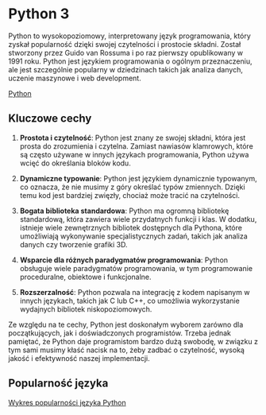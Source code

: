 # Python 3

Python to wysokopoziomowy, interpretowany język programowania, który zyskał popularność dzięki swojej czytelności i prostocie składni. Został stworzony przez Guido van Rossuma i po raz pierwszy opublikowany w 1991 roku. Python jest językiem programowania o ogólnym przeznaczeniu, ale jest szczególnie popularny w dziedzinach takich jak analiza danych, uczenie maszynowe i web development.

[Python](https://www.python.org/)

## Kluczowe cechy

1. **Prostota i czytelność**: Python jest znany ze swojej składni, która jest prosta do zrozumienia i czytelna. Zamiast nawiasów klamrowych, które są często używane w innych językach programowania, Python używa wcięć do określania bloków kodu.

2. **Dynamiczne typowanie**: Python jest językiem dynamicznie typowanym, co oznacza, że nie musimy z góry określać typów zmiennych. Dzięki temu kod jest bardziej zwięzły, chociaż może tracić na czytelności.

3. **Bogata biblioteka standardowa**: Python ma ogromną bibliotekę standardową, która zawiera wiele przydatnych funkcji i klas. W dodatku, istnieje wiele zewnętrznych bibliotek dostępnych dla Pythona, które umożliwiają wykonywanie specjalistycznych zadań, takich jak analiza danych czy tworzenie grafiki 3D.

4. **Wsparcie dla różnych paradygmatów programowania**: Python obsługuje wiele paradygmatów programowania, w tym programowanie proceduralne, obiektowe i funkcjonalne.

5. **Rozszerzalność**: Python pozwala na integrację z kodem napisanym w innych językach, takich jak C lub C++, co umożliwia wykorzystanie wydajnych bibliotek niskopoziomowych.

Ze względu na te cechy, Python jest doskonałym wyborem zarówno dla początkujących, jak i doświadczonych programistów. Trzeba jednak pamiętać, że Python daje programistom bardzo dużą swobodę, w związku z tym sami musimy kłaść nacisk na to, żeby zadbać o czytelność, wysoką jakość i efektywność naszej implementacji.

## Popularność języka

[Wykres popularności języka Python](https://www.tiobe.com/tiobe-index/python/)